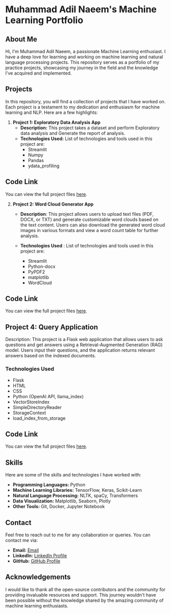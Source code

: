 # **Muhammad Adil Naeem's Machine Learning Portfolio**

## **About Me**

Hi, I'm Muhammad Adil Naeem, a passionate Machine Learning enthusiast. I have a deep love for learning and working on machine learning and natural language processing projects. This repository serves as a portfolio of my practice projects, showcasing my journey in the field and the knowledge I've acquired and implemented.

## **Projects**

In this repository, you will find a collection of projects that I have worked on. Each project is a testament to my dedication and enthusiasm for machine learning and NLP. Here are a few highlights:

1. **Project 1: Exploratory Data Analysis App**
   - **Description:** This project takes a dataset and perform Exploratory data analysis and Generate the report of analysis.
   - **Technologies Used:** List of technologies and tools used in this project are:
     - Streamlit
     - Numpy
     - Pandas
     - ydata_profiling
  
## **Code Link**
You can view the full project files [here](https://github.com/muhammadadilnaeem/Practice-Projects/tree/main/Exploratory%20Data%20Analysis%20App).

2. **Project 2: Word Cloud Generator App**

   - **Description**: This project allows users to upload text files (PDF, DOCX, or TXT) and generate customizable word clouds based on the text content. Users can also download the generated word cloud images in various formats and view a word count table for further analysis.
   
   - **Technologies Used** : List of technologies and tools used in this project are:
      - Streamlit
      - Python-docx
      - PyPDF2
      - matplotlib
      - WordCloud
  
## **Code Link**
You can view the full project files [here](https://github.com/muhammadadilnaeem/Practice-Projects/tree/main/WordCloud%20Generater%20App).

## **Project 4: Query Application**

Description: This project is a Flask web application that allows users to ask questions and get answers using a Retrieval-Augmented Generation (RAG) model. Users input their questions, and the application returns relevant answers based on the indexed documents.

### **Technologies Used**

- Flask
- HTML
- CSS
- Python (OpenAI API, llama_index)
- VectorStoreIndex
- SimpleDirectoryReader
- StorageContext
- load_index_from_storage

## **Code Link**
You can view the full project files [here](https://github.com/muhammadadilnaeem/Practice-Projects.git).



## **Skills**

Here are some of the skills and technologies I have worked with:

- **Programming Languages:** Python
- **Machine Learning Libraries:** TensorFlow, Keras, Scikit-Learn
- **Natural Language Processing:** NLTK, spaCy, Transformers
- **Data Visualization:** Matplotlib, Seaborn, Plotly
- **Other Tools:** Git, Docker, Jupyter Notebook

## **Contact**

Feel free to reach out to me for any collaboration or queries. You can contact me via:

- **Email:** [Email](madilnaeem0@gmail.com)
- **LinkedIn:** [LinkedIn Profile](https://www.linkedin.com/in/muhammad-adil-naeem-26878b2b9/)
- **GitHub:** [GitHub Profile](https://github.com/muhammadadilnaeem)

## **Acknowledgements**

I would like to thank all the open-source contributors and the community for providing invaluable resources and support. This journey wouldn't have been possible without the knowledge shared by the amazing community of machine learning enthusiasts.
